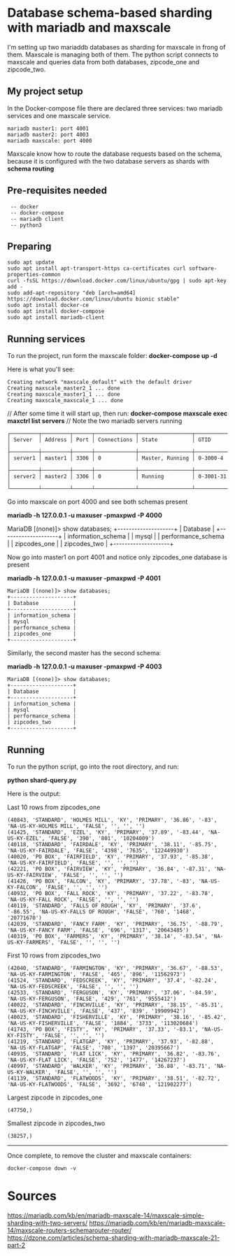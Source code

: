 # Database schema-based sharding with mariadb and maxscale

I'm setting up two mariaddb databases as sharding for maxscale in frong of them. Maxscale is managing both of them. The python script connects to maxscale and queries data from both databases, zipcode_one and zipcode_two.

## My project setup

In the Docker-compose file there are declared three services: two mariadb services and one maxscale service.
```
mariadb master1: port 4001
mariadb master2: port 4003
mariadb maxscale: port 4000
```

Maxscale know how to route the database requests based on the schema, because it is configured with the two database servers as shards with **schema routing**

## Pre-requisites needed
```
 -- docker
 -- docker-compose
 -- mariadb client
 -- python3
 ```
 
 ## Preparing
 ```
sudo apt update
sudo apt install apt-transport-https ca-certificates curl software-properties-common
curl -fsSL https://download.docker.com/linux/ubuntu/gpg | sudo apt-key add -
sudo add-apt-repository "deb [arch=amd64] https://download.docker.com/linux/ubuntu bionic stable"
sudo apt install docker-ce
sudo apt install docker-compose
sudo apt install mariadb-client
 ```
 
## Running services

To run the project, run form the maxscale folder:
**docker-compose up -d**

Here is what you'll see:
```
Creating network "maxscale_default" with the default driver
Creating maxscale_master2_1 ... done
Creating maxscale_master1_1 ... done
Creating maxscale_maxscale_1 ... done
```
// After some time it will start up, then run:
**docker-compose maxscale exec maxctrl list servers**
// Note the two mariadb servers running

```
┌─────────┬─────────┬──────┬─────────────┬─────────────────┬───────────┐
│ Server  │ Address │ Port │ Connections │ State           │ GTID      │
├─────────┼─────────┼──────┼─────────────┼─────────────────┼───────────┤
│ server1 │ master1 │ 3306 │ 0           │ Master, Running │ 0-3000-4  │
├─────────┼─────────┼──────┼─────────────┼─────────────────┼───────────┤
│ server2 │ master2 │ 3306 │ 0           │ Running         │ 0-3001-31 │
└─────────┴─────────┴──────┴─────────────┴─────────────────┴───────────┘
```
Go into maxscale on port 4000 and see both schemas present

**mariadb -h 127.0.0.1 -u maxuser -pmaxpwd -P 4000**

MariaDB [(none)]> show databases;
+--------------------+
| Database           |
+--------------------+
| information_schema |
| mysql              |
| performance_schema |
| zipcodes_one       |
| zipcodes_two       |
+--------------------+

Now go into master1 on port 4001 and notice only zipcodes_one database is present

**mariadb -h 127.0.0.1 -u maxuser -pmaxpwd -P 4001**

```
MariaDB [(none)]> show databases;
+--------------------+
| Database           |
+--------------------+
| information_schema |
| mysql              |
| performance_schema |
| zipcodes_one       |
+--------------------+
```

Similarly, the second master has the second schema:

**mariadb -h 127.0.0.1 -u maxuser -pmaxpwd -P 4003**

```
MariaDB [(none)]> show databases;
+--------------------+
| Database           |
+--------------------+
| information_schema |
| mysql              |
| performance_schema |
| zipcodes_two       |
+--------------------+
```


## Running

To run the python script, go into the root directory, and run:

**python shard-query.py**

Here is the output:


Last 10 rows from zipcodes_one
```
(40843, 'STANDARD', 'HOLMES MILL', 'KY', 'PRIMARY', '36.86', '-83', 'NA-US-KY-HOLMES MILL', 'FALSE', '', '', '')
(41425, 'STANDARD', 'EZEL', 'KY', 'PRIMARY', '37.89', '-83.44', 'NA-US-KY-EZEL', 'FALSE', '390', '801', '10204009')
(40118, 'STANDARD', 'FAIRDALE', 'KY', 'PRIMARY', '38.11', '-85.75', 'NA-US-KY-FAIRDALE', 'FALSE', '4398', '7635', '122449930')
(40020, 'PO BOX', 'FAIRFIELD', 'KY', 'PRIMARY', '37.93', '-85.38', 'NA-US-KY-FAIRFIELD', 'FALSE', '', '', '')
(42221, 'PO BOX', 'FAIRVIEW', 'KY', 'PRIMARY', '36.84', '-87.31', 'NA-US-KY-FAIRVIEW', 'FALSE', '', '', '')
(41426, 'PO BOX', 'FALCON', 'KY', 'PRIMARY', '37.78', '-83', 'NA-US-KY-FALCON', 'FALSE', '', '', '')
(40932, 'PO BOX', 'FALL ROCK', 'KY', 'PRIMARY', '37.22', '-83.78', 'NA-US-KY-FALL ROCK', 'FALSE', '', '', '')
(40119, 'STANDARD', 'FALLS OF ROUGH', 'KY', 'PRIMARY', '37.6', '-86.55', 'NA-US-KY-FALLS OF ROUGH', 'FALSE', '760', '1468', '20771670')
(42039, 'STANDARD', 'FANCY FARM', 'KY', 'PRIMARY', '36.75', '-88.79', 'NA-US-KY-FANCY FARM', 'FALSE', '696', '1317', '20643485')
(40319, 'PO BOX', 'FARMERS', 'KY', 'PRIMARY', '38.14', '-83.54', 'NA-US-KY-FARMERS', 'FALSE', '', '', '')
```

First 10 rows from zipcodes_two
```
(42040, 'STANDARD', 'FARMINGTON', 'KY', 'PRIMARY', '36.67', '-88.53', 'NA-US-KY-FARMINGTON', 'FALSE', '465', '896', '11562973')
(41524, 'STANDARD', 'FEDSCREEK', 'KY', 'PRIMARY', '37.4', '-82.24', 'NA-US-KY-FEDSCREEK', 'FALSE', '', '', '')
(42533, 'STANDARD', 'FERGUSON', 'KY', 'PRIMARY', '37.06', '-84.59', 'NA-US-KY-FERGUSON', 'FALSE', '429', '761', '9555412')
(40022, 'STANDARD', 'FINCHVILLE', 'KY', 'PRIMARY', '38.15', '-85.31', 'NA-US-KY-FINCHVILLE', 'FALSE', '437', '839', '19909942')
(40023, 'STANDARD', 'FISHERVILLE', 'KY', 'PRIMARY', '38.16', '-85.42', 'NA-US-KY-FISHERVILLE', 'FALSE', '1884', '3733', '113020684')
(41743, 'PO BOX', 'FISTY', 'KY', 'PRIMARY', '37.33', '-83.1', 'NA-US-KY-FISTY', 'FALSE', '', '', '')
(41219, 'STANDARD', 'FLATGAP', 'KY', 'PRIMARY', '37.93', '-82.88', 'NA-US-KY-FLATGAP', 'FALSE', '708', '1397', '20395667')
(40935, 'STANDARD', 'FLAT LICK', 'KY', 'PRIMARY', '36.82', '-83.76', 'NA-US-KY-FLAT LICK', 'FALSE', '752', '1477', '14267237')
(40997, 'STANDARD', 'WALKER', 'KY', 'PRIMARY', '36.88', '-83.71', 'NA-US-KY-WALKER', 'FALSE', '', '', '')
(41139, 'STANDARD', 'FLATWOODS', 'KY', 'PRIMARY', '38.51', '-82.72', 'NA-US-KY-FLATWOODS', 'FALSE', '3692', '6748', '121902277')
```

Largest zipcode in zipcodes_one
```
(47750,)
```

Smallest zipcode in zipcodes_two
```
(38257,)
```

-------------------

Once complete, to remove the cluster and maxscale containers:

```
docker-compose down -v
```
# Sources
https://mariadb.com/kb/en/mariadb-maxscale-14/maxscale-simple-sharding-with-two-servers/
https://mariadb.com/kb/en/mariadb-maxscale-14/maxscale-routers-schemarouter-router/
https://dzone.com/articles/schema-sharding-with-mariadb-maxscale-21-part-2
